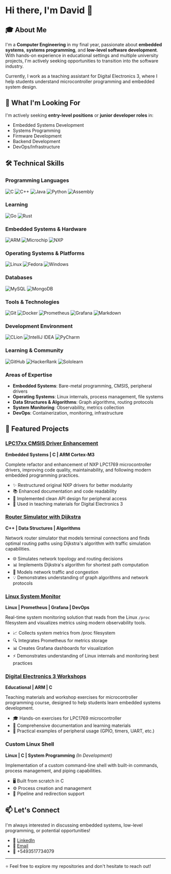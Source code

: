 # Hi there, I'm David 👋

## 🎓 About Me

I'm a **Computer Engineering** in my final year, passionate about **embedded systems**, **systems programming**, and **low-level software development**. With hands-on experience in educational settings and multiple university projects, I'm actively seeking opportunities to transition into the software industry.

Currently, I work as a teaching assistant for Digital Electronics 3, where I help students understand microcontroller programming and embedded system design.

## 💼 What I'm Looking For

I'm actively seeking **entry-level positions** or **junior developer roles** in:
- Embedded Systems Development
- Systems Programming
- Firmware Development
- Backend Development
- DevOps/Infrastructure

## 🛠️ Technical Skills

### Programming Languages
![C](https://img.shields.io/badge/C-00599C?style=for-the-badge&logo=c&logoColor=white)
![C++](https://img.shields.io/badge/C%2B%2B-00599C?style=for-the-badge&logo=c%2B%2B&logoColor=white)
![Java](https://img.shields.io/badge/Java-ED8B00?style=for-the-badge&logo=openjdk&logoColor=white)
![Python](https://img.shields.io/badge/Python-3776AB?style=for-the-badge&logo=python&logoColor=white)
![Assembly](https://img.shields.io/badge/Assembly-654FF0?style=for-the-badge&logo=assemblyscript&logoColor=white)

### Learning
![Go](https://img.shields.io/badge/Go-00ADD8?style=for-the-badge&logo=go&logoColor=white)
![Rust](https://img.shields.io/badge/Rust-000000?style=for-the-badge&logo=rust&logoColor=white)


### Embedded Systems & Hardware
![ARM](https://img.shields.io/badge/ARM%20Cortex--M-0091BD?style=for-the-badge&logo=arm&logoColor=white)
![Microchip](https://img.shields.io/badge/PIC-EE3233?style=for-the-badge&logo=microchip&logoColor=white)
![NXP](https://img.shields.io/badge/NXP%20LPC1769-000000?style=for-the-badge)

### Operating Systems & Platforms
![Linux](https://img.shields.io/badge/Linux-FCC624?style=for-the-badge&logo=linux&logoColor=black)
![Fedora](https://img.shields.io/badge/Fedora-294172?style=for-the-badge&logo=fedora&logoColor=white)
![Windows](https://img.shields.io/badge/Windows-0078D6?style=for-the-badge&logo=windows&logoColor=white)

### Databases
![MySQL](https://img.shields.io/badge/MySQL-00000F?style=for-the-badge&logo=mysql&logoColor=white)
![MongoDB](https://img.shields.io/badge/MongoDB-4EA94B?style=for-the-badge&logo=mongodb&logoColor=white)

### Tools & Technologies
![Git](https://img.shields.io/badge/GIT-E44C30?style=for-the-badge&logo=git&logoColor=white)
![Docker](https://img.shields.io/badge/docker-%230db7ed.svg?style=for-the-badge&logo=docker&logoColor=white)
![Prometheus](https://img.shields.io/badge/Prometheus-E6522C?style=for-the-badge&logo=prometheus&logoColor=white)
![Grafana](https://img.shields.io/badge/Grafana-F46800?style=for-the-badge&logo=grafana&logoColor=white)
![Markdown](https://img.shields.io/badge/Markdown-000000?style=for-the-badge&logo=markdown&logoColor=white)

### Development Environment
![CLion](https://img.shields.io/badge/CLion-000000?style=for-the-badge&logo=clion&logoColor=white)
![IntelliJ IDEA](https://img.shields.io/badge/IntelliJ_IDEA-000000.svg?style=for-the-badge&logo=intellij-idea&logoColor=white)
![PyCharm](https://img.shields.io/badge/PyCharm-000000.svg?&style=for-the-badge&logo=PyCharm&logoColor=white)

### Learning & Community
![GitHub](https://img.shields.io/badge/GitHub-100000?style=for-the-badge&logo=github&logoColor=white)
![HackerRank](https://img.shields.io/badge/-Hackerrank-2EC866?style=for-the-badge&logo=HackerRank&logoColor=white)
![Sololearn](https://img.shields.io/badge/-Sololearn-3a464b?style=for-the-badge&logo=Sololearn&logoColor=white)

### Areas of Expertise
- **Embedded Systems**: Bare-metal programming, CMSIS, peripheral drivers
- **Operating Systems**: Linux internals, process management, file systems
- **Data Structures & Algorithms**: Graph algorithms, routing protocols
- **System Monitoring**: Observability, metrics collection
- **DevOps**: Containerization, monitoring, infrastructure

## 🚀 Featured Projects

### [LPC17xx CMSIS Driver Enhancement](https://github.com/David-A-T-M/LPC17xx-CMSIS-Driver-Enhancement)
**Embedded Systems | C | ARM Cortex-M3**

Complete refactor and enhancement of NXP LPC1769 microcontroller drivers, improving code quality, maintainability, and following modern embedded programming practices.

- ✨ Restructured original NXP drivers for better modularity
- 📚 Enhanced documentation and code readability
- 🎯 Implemented clean API design for peripheral access
- 🔧 Used in teaching materials for Digital Electronics 3

### [Router Simulator with Dijkstra](https://github.com/David-A-T-M/AyED_final)
**C++ | Data Structures | Algorithms**

Network router simulator that models terminal connections and finds optimal routing paths using Dijkstra's algorithm with traffic simulation capabilities.

- 🌐 Simulates network topology and routing decisions
- 📊 Implements Dijkstra's algorithm for shortest path computation
- 🚦 Models network traffic and congestion
- 💡 Demonstrates understanding of graph algorithms and network protocols

### [Linux System Monitor](https://github.com/David-A-T-M/Monitoring_project_so1)
**Linux | Prometheus | Grafana | DevOps**

Real-time system monitoring solution that reads from the Linux `/proc` filesystem and visualizes metrics using modern observability tools.

- 📈 Collects system metrics from /proc filesystem
- 🔍 Integrates Prometheus for metrics storage
- 📊 Creates Grafana dashboards for visualization
- ⚡ Demonstrates understanding of Linux internals and monitoring best practices

### [Digital Electronics 3 Workshops](https://github.com/David-A-T-M/DigitalElectronics3_Workshops)
**Educational | ARM | C**

Teaching materials and workshop exercises for microcontroller programming course, designed to help students learn embedded systems development.

- 🎓 Hands-on exercises for LPC1769 microcontroller
- 📝 Comprehensive documentation and learning materials
- 🔨 Practical examples of peripheral usage (GPIO, timers, UART, etc.)

### Custom Linux Shell
**Linux | C | System Programming** *(In Development)*

Implementation of a custom command-line shell with built-in commands, process management, and piping capabilities.

- 🖥️ Built from scratch in C
- ⚙️ Process creation and management
- 🔀 Pipeline and redirection support

## 📫 Let's Connect

I'm always interested in discussing embedded systems, low-level programming, or potential opportunities!

- 💼 [LinkedIn](https://www.linkedin.com/in/david-alvin-trujillo-medina-18a265372)
- 📧 [Email](d.trujillo@unc.edu.ar)
- 📱 +5493517734079

---

⭐️ Feel free to explore my repositories and don't hesitate to reach out!
  


<!--
**David-A-T-M/David-A-T-M** is a ✨ _special_ ✨ repository because its `README.md` (this file) appears on your GitHub profile.

Here are some ideas to get you started:

- 🔭 I’m currently working on ...
- 🌱 I’m currently learning ...
- 👯 I’m looking to collaborate on ...
- 🤔 I’m looking for help with ...
- 💬 Ask me about ...
- 📫 How to reach me: ...
- 😄 Pronouns: ...
- ⚡ Fun fact: ...
-->
